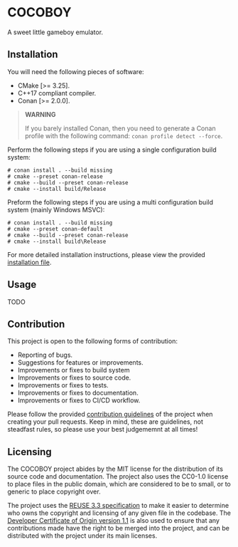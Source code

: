 <!--
SPDX-FileCopyrightText: 2025 Jason Pena <jasonpena@awkless.com>
SPDX-License-Identifier: MIT
-->

# COCOBOY

A sweet little gameboy emulator.

## Installation

You will need the following pieces of software:

- CMake [>= 3.25].
- C++17 compliant compiler.
- Conan [>= 2.0.0].

> __WARNING__
>
> If you barely installed Conan, then you need to generate a Conan
> profile with the following command: `conan profile detect --force`.

Perform the following steps if you are using a single configuration build
system:

```
# conan install . --build missing
# cmake --preset conan-release
# cmake --build --preset conan-release
# cmake --install build/Release
```
Preform the following steps if you are using a multi configuration build system
(mainly Windows MSVC):

```
# conan install . --build missing
# cmake --preset conan-default
# cmake --build --preset conan-release
# cmake --install build\Release
```

For more detailed installation instructions, please view the provided
[installation file][install].

## Usage

TODO

## Contribution

This project is open to the following forms of contribution:

- Reporting of bugs.
- Suggestions for features or improvements.
- Improvements or fixes to build system
- Improvements or fixes to source code.
- Improvements or fixes to tests.
- Improvements or fixes to documentation.
- Improvements or fixes to CI/CD workflow.

Please follow the provided [contribution guidelines][contrib] of the project
when creating your pull requests. Keep in mind, these are guidelines, not
steadfast rules, so please use your best judgememnt at all times!

## Licensing

The COCOBOY project abides by the MIT license for the distribution of its source
code and documentation. The project also uses the CC0-1.0 license to place files
in the public domain, which are considered to be to small, or to generic to
place copyright over.

The project uses the [REUSE 3.3 specification][reuse-3.3] to make it easier to
determine who owns the copyright and licensing of any given file in the
codebase. The [Developer Certificate of Origin version 1.1][linux-dco] is also
used to ensure that any contributions made have the right to be merged into the
project, and can be distributed with the project under its main licenses.

[install]: INSTALL.md
[contrib]: CONTRIBUTING.md
[linux-dco]: https://developercertificate.org/
[reuse-3.3]: https://reuse.software/spec-3.3/
